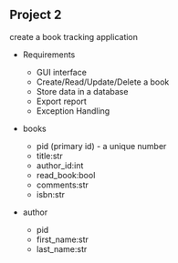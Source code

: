 ## Project 2

create a book tracking application

- Requirements
    - GUI interface
    - Create/Read/Update/Delete a book
    - Store data in a database
    - Export report
    - Exception Handling

- books
    - pid (primary id) - a unique number
    - title:str
    - author_id:int
    - read_book:bool
    - comments:str
    - isbn:str


- author
    - pid
    - first_name:str
    - last_name:str